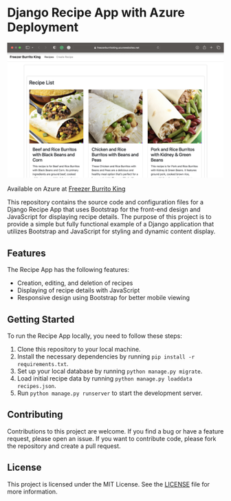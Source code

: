 # Django Recipe App with Azure Deployment

[ ![Django Recipe App with Azure Deployment](./image.png)](https://freezerburritoking.azurewebsites.net)

Available on Azure at [Freezer Burrito King](https://freezerburritoking.azurewebsites.net)

This repository contains the source code and configuration files for a Django Recipe App that uses Bootstrap for the front-end design and JavaScript for displaying recipe details. The purpose of this project is to provide a simple but fully functional example of a Django application that utilizes Bootstrap and JavaScript for styling and dynamic content display.

## Features
The Recipe App has the following features:

- Creation, editing, and deletion of recipes
- Displaying of recipe details with JavaScript
- Responsive design using Bootstrap for better mobile viewing

## Getting Started
To run the Recipe App locally, you need to follow these steps:

1. Clone this repository to your local machine.
2. Install the necessary dependencies by running `pip install -r requirements.txt`.
3. Set up your local database by running `python manage.py migrate`.
4. Load initial recipe data by running `python manage.py loaddata recipes.json`.
5. Run `python manage.py runserver` to start the development server.

## Contributing
Contributions to this project are welcome. If you find a bug or have a feature request, please open an issue. If you want to contribute code, please fork the repository and create a pull request.

## License
This project is licensed under the MIT License. See the [LICENSE](LICENSE) file for more information.
